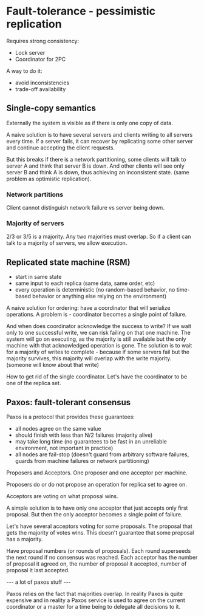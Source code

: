 # Fault-tolerance - pessimistic replication

Requires strong consistency:

- Lock server
- Coordinator for 2PC


A way to do it:

- avoid inconsistencies
- trade-off availability

## Single-copy semantics

Externally the system is visible as if there is only one copy of data.

A naive solution is to have several servers and clients writing to all servers
every time. If a server fails, it can recover by replicating some other server
and continue accepting the client requests.

But this breaks if there is a network partitioning, some clients will talk to
server A and think that server B is down. And other clients will see only server
B and think A is down, thus achieving an inconsistent state. (same problem as
optimistic replication).

### Network partitions

Client cannot distinguish network failure vs server being down.

### Majority of servers

2/3 or 3/5 is a majority. Any two majorities must overlap. So if a client can
talk to a majority of servers, we allow execution.

## Replicated state machine (RSM)

- start in same state
- same input to each replica (same data, same order, etc)
- every operation is deterministic (no random-based behavior, no time-based
  behavior or anything else relying on the environment)

A naive solution for ordering: have a coordinator that will serialize
operations. A problem is - coordinator becomes a single point of failure.

And when does coordinator acknowledge the success to write? If we wait only to
one successful write, we can risk failing on that one machine. The system will
go on executing, as the majority is still available but the only machine with
that acknowledged operation is gone. The solution is to wait for a majority of
writes to complete - because if some servers fail but the majority survives,
this majority will overlap with the write majority. (someone will know about
that write)

How to get rid of the single coordinator. Let's have the coordinator to be one
of the replica set.

## Paxos: fault-tolerant consensus

Paxos is a protocol that provides these guarantees:

- all nodes agree on the same value
- should finish with less than N/2 failures (majority alive)
- may take long time (no guarantees to be fast in an unreliable environment, not
  important in practice)
- all nodes are fail-stop (doesn't guard from arbitrary software failures,
  guards from machine failures or network partitioning)

Proposers and Acceptors. One proposer and one acceptor per machine.

Proposers do or do not propose an operation for replica set to agree on.

Acceptors are voting on what proposal wins.

A simple solution is to have only one acceptor that just accepts only first
proposal. But then the only acceptor becomes a single point of failure.

Let's have several acceptors voting for some proposals. The proposal that gets
the majority of votes wins. This doesn't guarantee that some proposal has a
majority.

Have proposal numbers (or rounds of proposals). Each round superseeds the next
round if no consensus was reached. Each acceptor has the number of proposal it
agreed on, the number of proposal it accepted, number of proposal it last
accepted.

--- a lot of paxos stuff ---

Paxos relies on the fact that majorities overlap. In reality Paxos is quite
expensive and in reality a Paxos service is used to agree on the current
coordinator or a master for a time being to delegate all decisions to it.

